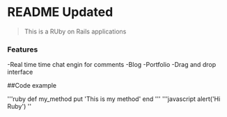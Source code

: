 # README Updated

>This is a RUby on Rails applications 
### Features

-Real time time chat engin for comments
-Blog
-Portfolio
-Drag and drop interface

##Code example

'''ruby
def my_method
put 'This is my method'
end
'''
'''javascript 
alert('Hi Ruby')
''